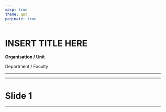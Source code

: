 ```yaml
---
marp: true
theme: qut
paginate: true
---
```


<!-- 
_backgroundImage: url('backgrounds/Title.PNG')
_class: title
 -->

# INSERT TITLE HERE

**Organisation / Unit**

Department / Faculty

---
<!-- 
footer: '**Organisation / Unit**<br>Department / Faculty'
_backgroundImage: url('backgrounds/Acknowledgement.PNG')
-->

---

# Slide 1

---